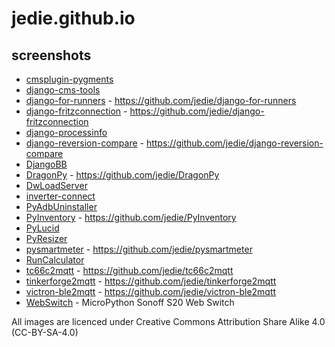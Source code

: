 # jedie.github.io

## screenshots

* [cmsplugin-pygments](screenshots/cmsplugin-pygments)
* [django-cms-tools](screenshots/django-cms-tools)
* [django-for-runners](screenshots/django-for-runners) - https://github.com/jedie/django-for-runners
* [django-fritzconnection](screenshots/django-fritzconnection) - https://github.com/jedie/django-fritzconnection
* [django-processinfo](screenshots/django-processinfo)
* [django-reversion-compare](screenshots/django-reversion-compare) - https://github.com/jedie/django-reversion-compare
* [DjangoBB](screenshots/DjangoBB)
* [DragonPy](screenshots/DragonPy) - https://github.com/jedie/DragonPy
* [DwLoadServer](screenshots/DwLoadServer)
* [inverter-connect](screenshots/inverter-connect)
* [PyAdbUninstaller](screenshots/PyAdbUninstaller)
* [PyInventory](screenshots/PyInventory) - https://github.com/jedie/PyInventory
* [PyLucid](screenshots/PyLucid)
* [PyResizer](screenshots/PyResizer)
* [pysmartmeter](screenshots/pysmartmeter) - https://github.com/jedie/pysmartmeter
* [RunCalculator](screenshots/RunCalculator)
* [tc66c2mqtt](screenshots/tc66c2mqtt) - https://github.com/jedie/tc66c2mqtt
* [tinkerforge2mqtt](screenshots/tinkerforge2mqtt) - https://github.com/jedie/tinkerforge2mqtt
* [victron-ble2mqtt](screenshots/victron-ble2mqtt) - https://github.com/jedie/victron-ble2mqtt
* [WebSwitch](screenshots/WebSwitch) - MicroPython Sonoff S20 Web Switch

All images are licenced under Creative Commons Attribution Share Alike 4.0 (CC-BY-SA-4.0)
